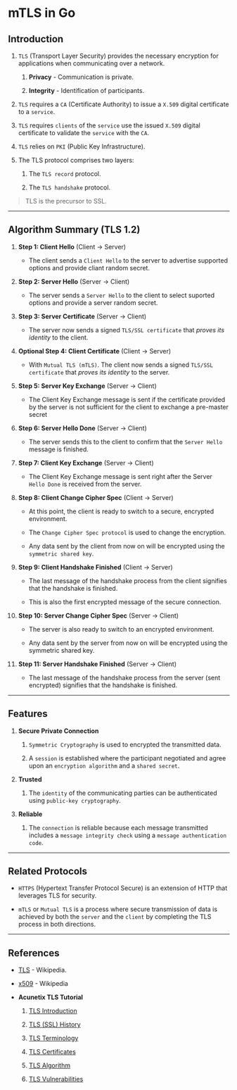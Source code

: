 # mTLS in Go

## Introduction

1. `TLS` (Transport Layer Security) provides the necessary encryption for applications when communicating over a network. 

    1. __Privacy__ - Communication is private.

    2. __Integrity__ - Identification of participants.

2. `TLS` requires a `CA` (Certificate Authority) to issue a `X.509` digital certificate to a `service`.

3. `TLS` requires `clients` of the `service` use the issued `X.509` digital certificate to validate the `service` with the `CA`.

4. `TLS` relies on `PKI` (Public Key Infrastructure).

5. The TLS protocol comprises two layers: 

    1. The `TLS record` protocol.
    
    2. The `TLS handshake` protocol. 

> TLS is the precursor to SSL.

---

## Algorithm Summary (TLS 1.2)


1. __Step 1: Client Hello__ (Client → Server) 

    * The client sends a `Client Hello` to the server to advertise supported options and provide cliant random secret.

2. __Step 2: Server Hello__ (Server → Client)

    * The server sends a `Server Hello` to the client to select suported options and provide a server random secret.

3. __Step 3: Server Certificate__ (Server → Client)

    * The server now sends a signed `TLS/SSL certificate` that _proves its identity_ to the client. 

4. __Optional Step 4: Client Certificate__ (Client → Server)

    * With  `Mutual TLS (mTLS)`. The client now sends a signed `TLS/SSL certificate` that _proves its identity_ to the server. 

5. __Step 5: Server Key Exchange__ (Server → Client)

    * The Client Key Exchange message is sent if the certificate provided by the server is not sufficient for the client to exchange a pre-master secret

6. __Step 6: Server Hello Done__ (Server → Client)

    * The server sends this to the client to confirm that the `Server Hello` message is finished.

7. __Step 7: Client Key Exchange__ (Server → Client)

    * The Client Key Exchange message is sent right after the Server `Hello Done` is received from the server. 
    
8. __Step 8: Client Change Cipher Spec__ (Client → Server)

    * At this point, the client is ready to switch to a secure, encrypted environment. 
    
    * The `Change Cipher Spec protocol` is used to change the encryption. 
    
    * Any data sent by the client from now on will be encrypted using the `symmetric shared key`.

9. __Step 9: Client Handshake Finished__ (Client → Server)

    * The last message of the handshake process from the client signifies that the handshake is finished. 
    
    * This is also the first encrypted message of the secure connection.

10. __Step 10: Server Change Cipher Spec__ (Server → Client)

    * The server is also ready to switch to an encrypted environment.
    
    * Any data sent by the server from now on will be encrypted using the symmetric shared key.

11. __Step 11: Server Handshake Finished__ (Server → Client)

    * The last message of the handshake process from the server (sent encrypted) signifies that the handshake is finished.


---

## Features

1. __Secure Private Connection__

    1. `Symmetric Cryptography` is used to encrypted the transmitted data.

    2. A `session` is established where the participant negotiated and agree upon an `encryption algorithm` and a `shared secret`.

2. __Trusted__

    1. The `identity` of the communicating parties can be authenticated using `public-key cryptography`.

3. __Reliable__

    1. The `connection` is reliable because each message transmitted includes a `message integrity check` using a `message authentication code`.

---

## Related Protocols

* `HTTPS` (Hypertext Transfer Protocol Secure) is an extension of HTTP that leverages TLS for security.

* `mTLS` or `Mutual TLS` is a process where secure transmission of data is achieved by both the `server` and the `client` by completing the TLS process in both directions.

---

## References

* [TLS](https://en.wikipedia.org/wiki/Transport_Layer_Security) - Wikipedia.

* [x509](https://en.wikipedia.org/wiki/X.509) - Wikipedia

* __Acunetix TLS Tutorial__

    1. [TLS Introduction](https://www.acunetix.com/blog/articles/tls-security-what-is-tls-ssl-part-1/)

    2. [TLS (SSL) History](https://www.acunetix.com/blog/articles/history-of-tls-ssl-part-2/)

    3. [TLS Terminology](https://www.acunetix.com/blog/articles/tls-ssl-terminology-basics-part-3/)

    4. [TLS Certificates](https://www.acunetix.com/blog/articles/tls-ssl-certificates-part-4/)

    5. [TLS Algorithm](https://www.acunetix.com/blog/articles/establishing-tls-ssl-connection-part-5/)

    6. [TLS Vulnerabilities](https://www.acunetix.com/blog/articles/tls-vulnerabilities-attacks-final-part/)

